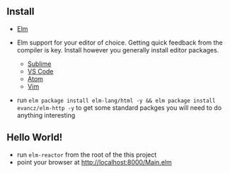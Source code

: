 
## Install

- [Elm](http://install.elm-lang.org/Elm-Platform-0.17.1.pkg)
- Elm support for your editor of choice. Getting quick feedback from the compiler is key.
Install however you generally install editor packages.
  - [Sublime](https://packagecontrol.io/packages/Elm%20Language%20Support)
  - [VS Code](https://github.com/sbrink/vscode-elm)
  - [Atom](https://atom.io/packages/language-elm)
  - [Vim](https://github.com/lambdatoast/elm.vim)

- run `elm package install elm-lang/html -y && elm package install evancz/elm-http -y` to get some standard packges you will need to do anything interesting


## Hello World!

- run `elm-reactor` from the root of the this project
- point your browser at [http://localhost:8000/Main.elm](http://localhost:8000/Main.elm)


